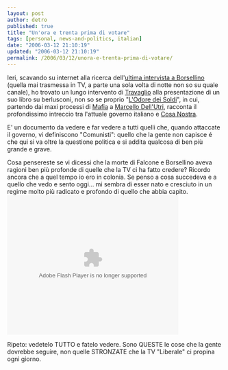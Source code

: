```yaml
---
layout: post
author: detro
published: true
title: "Un'ora e trenta prima di votare"
tags: [personal, news-and-politics, italian]
date: "2006-03-12 21:10:19"
updated: "2006-03-12 21:10:19"
permalink: /2006/03/12/unora-e-trenta-prima-di-votare/
---
```


Ieri, scavando su internet alla ricerca dell'<a href="http://youtube.com/watch?v=YVQ1kmOOBrw&search=borsellino">ultima intervista a Borsellino</a> (quella mai trasmessa in TV, a parte una sola volta di notte non so su quale canale), ho trovato un lungo intervento di <a href="http://it.wikipedia.org/wiki/Marco_Travaglio">Travaglio</a> alla presentazione di un suo libro su berlusconi, non so se proprio "<a href="http://it.wikipedia.org/wiki/L%27odore_dei_soldi">L'Odore dei Soldi</a>", in cui, partendo dai maxi processi di <a href="http://it.wikipedia.org/wiki/Cosa_Nostra">Mafia</a> a <a href="http://it.wikipedia.org/wiki/Marcello_dell%27Utri">Marcello Dell'Utri</a>, racconta il profondissimo intreccio tra l'attuale governo italiano e <a href="http://it.wikipedia.org/wiki/Cosa_Nostra">Cosa Nostra</a>.

E' un documento da vedere e far vedere a tutti quelli che, quando attaccate il governo, vi definiscono "Comunisti": quello che la gente non capisce é che qui si va oltre la questione politica e si addita qualcosa di ben più grande e grave.

Cosa pensereste se vi dicessi che la morte di Falcone e Borsellino aveva ragioni ben più profonde di quelle che la TV ci ha fatto credere? Ricordo ancora che a quel tempo io ero in colonia. Se penso a cosa succedeva e a quello che vedo e sento oggi... mi sembra di esser nato e cresciuto in un regime molto più radicato e profondo di quello che abbia capito.
<embed style="width:400px; height:326px;" id="VideoPlayback" align="middle" type="application/x-shockwave-flash" src="http://video.google.com/googleplayer.swf?videoUrl=http%3A%2F%2Fvp.video.google.com%2Fvideodownload%3Fversion%3D0%26secureurl%3DowAAAFhNiNTAMmhpWNqwipgoU4p_IUwybohCvzBehS7lTmoVfi92HH2O2Zb5h5A1KGGj8SqldJ5SrEeSNVWtg8cnsWPgUuwoquHj1qfCGaTuQ-yyU743F6hmjV5jnzF5C-KpAbPJ6xbS4mnQsOyTVUqyenDQIgExs2QZ8udgiS_87M7k16dExhCle9WKTwdSoAPOGLkkvoWVdUsBu9XzHlMTHdVBZknkU09tXjX4UTohKS0H%26sigh%3DyM89fjr1h_kwE-HNhOYAKPOsCVo%26begin%3D0%26len%3D5347366%26docid%3D-5579831795584653&thumbnailUrl=http%3A%2F%2Fvideo.google.com%2FThumbnailServer%3Fcontentid%3Dbe37a4af627b8470%26second%3D5%26itag%3Dw320%26urlcreated%3D1142193413%26sigh%3DD1RyZTvToryim0ArvW16jd4Z1mo&playerId=-5579831795584653" allowScriptAccess="sameDomain" quality="best" bgcolor="#ffffff" scale="noScale" wmode="window" salign="TL"  FlashVars="playerMode=embedded"> </embed>

Ripeto: vedetelo TUTTO e fatelo vedere. Sono QUESTE le cose che la gente dovrebbe seguire, non quelle STRONZATE che la TV "Liberale" ci propina ogni giorno.
